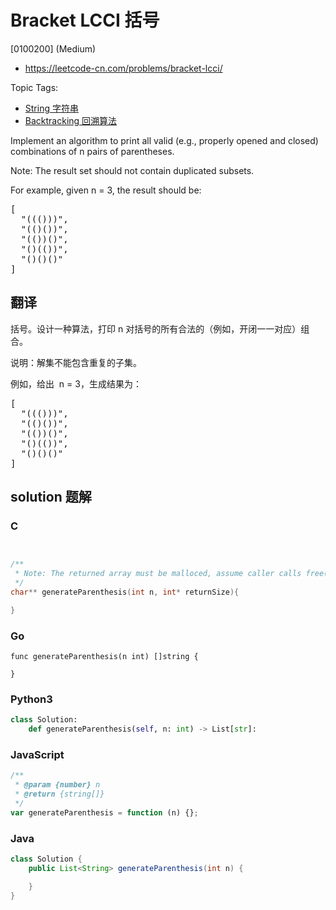 # Bracket LCCI 括号

[0100200] (Medium)

- https://leetcode-cn.com/problems/bracket-lcci/

Topic Tags:

- [String 字符串](https://leetcode-cn.com/tag/string/)
- [Backtracking 回溯算法](https://leetcode-cn.com/tag/backtracking/)

Implement an algorithm to print all valid (e.g., properly opened and closed) combinations of n pairs of parentheses.

Note: The result set should not contain duplicated subsets.

For example, given n = 3, the result should be:

<pre>[
  "((()))",
  "(()())",
  "(())()",
  "()(())",
  "()()()"
]
</pre>

## 翻译

括号。设计一种算法，打印 n 对括号的所有合法的（例如，开闭一一对应）组合。

说明：解集不能包含重复的子集。

例如，给出  n = 3，生成结果为：

<pre>[
  "((()))",
  "(()())",
  "(())()",
  "()(())",
  "()()()"
]
</pre>

## solution 题解

### C

```c


/**
 * Note: The returned array must be malloced, assume caller calls free().
 */
char** generateParenthesis(int n, int* returnSize){

}


```

### Go

```golang
func generateParenthesis(n int) []string {

}
```

### Python3

```python
class Solution:
    def generateParenthesis(self, n: int) -> List[str]:
```

### JavaScript

```javascript
/**
 * @param {number} n
 * @return {string[]}
 */
var generateParenthesis = function (n) {};
```

### Java

```java
class Solution {
    public List<String> generateParenthesis(int n) {

    }
}
```
